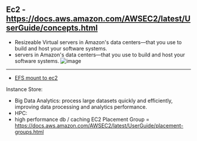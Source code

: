 ## Ec2 - https://docs.aws.amazon.com/AWSEC2/latest/UserGuide/concepts.html
- Resizeable Virtual servers in Amazon's data centers—that you use to build and host your software systems.
- servers in Amazon's data centers—that you use to build and host your software systems.
![image](https://github.com/Ananyojha/aws-cloud-practitioner/assets/76782360/d81d06b9-65af-4992-8790-7d944cba281d)
-----------------------------------
- [EFS mount to ec2](https://docs.aws.amazon.com/AWSEC2/latest/UserGuide/AmazonEFS.html)

Instance Store:
- Big Data Analytics: process large datasets quickly and efficiently, improving data processing and analytics performance.
- HPC:
- high performance db / caching 
EC2 Placement Group = https://docs.aws.amazon.com/AWSEC2/latest/UserGuide/placement-groups.html
